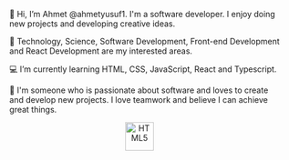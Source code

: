 <ul>👋 Hi, I’m Ahmet @ahmetyusuf1. I'm a software developer. I enjoy doing new projects and developing creative ideas.</ul>
<ul>👀 Technology, Science, Software Development, Front-end Development and React Development are my interested areas.</ul>
<ul>💻 I’m currently learning HTML, CSS, JavaScript, React and Typescript.</ul>
<ul>💞️ I'm someone who is passionate about software and loves to create and develop new projects. I love teamwork and believe I can achieve great things.</ul>

<div align="center">
  <img src="https://cdn.jsdelivr.net/gh/devicons/devicon/icons/html5/html5-original.svg" alt="HTML5" width="50" height="50"/>
</div>
